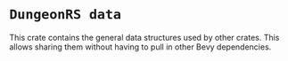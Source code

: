 # `DungeonRS data`

This crate contains the general data structures used by other crates.
This allows sharing them without having to pull in other Bevy dependencies.
